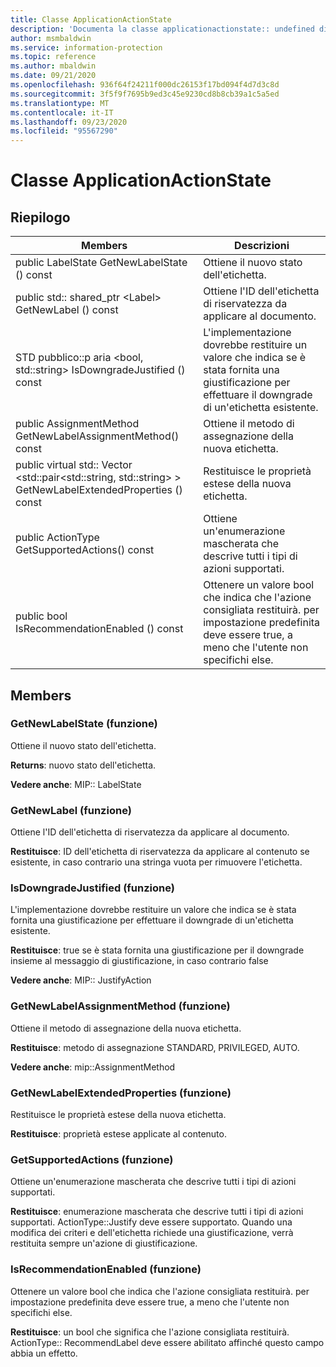 ```yaml
---
title: Classe ApplicationActionState
description: 'Documenta la classe applicationactionstate:: undefined di Microsoft Information Protection (MIP) SDK.'
author: msmbaldwin
ms.service: information-protection
ms.topic: reference
ms.author: mbaldwin
ms.date: 09/21/2020
ms.openlocfilehash: 936f64f24211f000dc26153f17bd094f4d7d3c8d
ms.sourcegitcommit: 3f5f9f7695b9ed3c45e9230cd8b8cb39a1c5a5ed
ms.translationtype: MT
ms.contentlocale: it-IT
ms.lasthandoff: 09/23/2020
ms.locfileid: "95567290"
---
```

# <a name="class-applicationactionstate"></a>Classe ApplicationActionState 
  
## <a name="summary"></a>Riepilogo
 Members                        | Descrizioni                                
--------------------------------|---------------------------------------------
public LabelState GetNewLabelState () const  |  Ottiene il nuovo stato dell'etichetta.
public std:: shared_ptr \<Label\> GetNewLabel () const  |  Ottiene l'ID dell'etichetta di riservatezza da applicare al documento.
STD pubblico::p aria \<bool, std::string\> IsDowngradeJustified () const  |  L'implementazione dovrebbe restituire un valore che indica se è stata fornita una giustificazione per effettuare il downgrade di un'etichetta esistente.
public AssignmentMethod GetNewLabelAssignmentMethod() const  |  Ottiene il metodo di assegnazione della nuova etichetta.
public virtual std:: Vector \<std::pair\<std::string, std::string\> \> GetNewLabelExtendedProperties () const  |  Restituisce le proprietà estese della nuova etichetta.
public ActionType GetSupportedActions() const  |  Ottiene un'enumerazione mascherata che descrive tutti i tipi di azioni supportati.
public bool IsRecommendationEnabled () const  |  Ottenere un valore bool che indica che l'azione consigliata restituirà. per impostazione predefinita deve essere true, a meno che l'utente non specifichi else.
  
## <a name="members"></a>Members
  
### <a name="getnewlabelstate-function"></a>GetNewLabelState (funzione)
Ottiene il nuovo stato dell'etichetta.

  
**Returns**: nuovo stato dell'etichetta. 
  
**Vedere anche**: MIP:: LabelState
  
### <a name="getnewlabel-function"></a>GetNewLabel (funzione)
Ottiene l'ID dell'etichetta di riservatezza da applicare al documento.

  
**Restituisce**: ID dell'etichetta di riservatezza da applicare al contenuto se esistente, in caso contrario una stringa vuota per rimuovere l'etichetta.
  
### <a name="isdowngradejustified-function"></a>IsDowngradeJustified (funzione)
L'implementazione dovrebbe restituire un valore che indica se è stata fornita una giustificazione per effettuare il downgrade di un'etichetta esistente.

  
**Restituisce**: true se è stata fornita una giustificazione per il downgrade insieme al messaggio di giustificazione, in caso contrario false 
  
**Vedere anche**: MIP:: JustifyAction
  
### <a name="getnewlabelassignmentmethod-function"></a>GetNewLabelAssignmentMethod (funzione)
Ottiene il metodo di assegnazione della nuova etichetta.

  
**Restituisce**: metodo di assegnazione STANDARD, PRIVILEGED, AUTO. 
  
**Vedere anche**: mip::AssignmentMethod
  
### <a name="getnewlabelextendedproperties-function"></a>GetNewLabelExtendedProperties (funzione)
Restituisce le proprietà estese della nuova etichetta.

  
**Restituisce**: proprietà estese applicate al contenuto.
  
### <a name="getsupportedactions-function"></a>GetSupportedActions (funzione)
Ottiene un'enumerazione mascherata che descrive tutti i tipi di azioni supportati.

  
**Restituisce**: enumerazione mascherata che descrive tutti i tipi di azioni supportati.
ActionType::Justify deve essere supportato. Quando una modifica dei criteri e dell'etichetta richiede una giustificazione, verrà restituita sempre un'azione di giustificazione.
  
### <a name="isrecommendationenabled-function"></a>IsRecommendationEnabled (funzione)
Ottenere un valore bool che indica che l'azione consigliata restituirà. per impostazione predefinita deve essere true, a meno che l'utente non specifichi else.

  
**Restituisce**: un bool che significa che l'azione consigliata restituirà.
ActionType:: RecommendLabel deve essere abilitato affinché questo campo abbia un effetto.